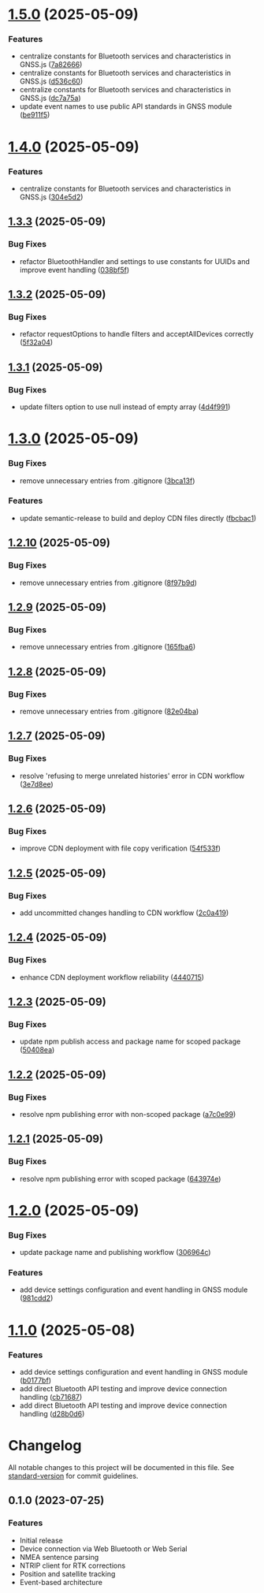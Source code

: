 # [1.5.0](https://github.com/BrandonLewis/gnss.js/compare/v1.4.0...v1.5.0) (2025-05-09)


### Features

* centralize constants for Bluetooth services and characteristics in GNSS.js ([7a82666](https://github.com/BrandonLewis/gnss.js/commit/7a826660420b0c8f7ca0efb75d60ff25c4f62fde))
* centralize constants for Bluetooth services and characteristics in GNSS.js ([d536c60](https://github.com/BrandonLewis/gnss.js/commit/d536c60df7e6bf2485bedfb9f91c7940fd2f2841))
* centralize constants for Bluetooth services and characteristics in GNSS.js ([dc7a75a](https://github.com/BrandonLewis/gnss.js/commit/dc7a75aa99e598883170e79392f69b9231991967))
* update event names to use public API standards in GNSS module ([be911f5](https://github.com/BrandonLewis/gnss.js/commit/be911f5cbffa30865ec83eddd683d605aefeea4f))

# [1.4.0](https://github.com/BrandonLewis/gnss.js/compare/v1.3.3...v1.4.0) (2025-05-09)


### Features

* centralize constants for Bluetooth services and characteristics in GNSS.js ([304e5d2](https://github.com/BrandonLewis/gnss.js/commit/304e5d26ae6afab4f586ddab768a02540c35498e))

## [1.3.3](https://github.com/BrandonLewis/gnss.js/compare/v1.3.2...v1.3.3) (2025-05-09)


### Bug Fixes

* refactor BluetoothHandler and settings to use constants for UUIDs and improve event handling ([038bf5f](https://github.com/BrandonLewis/gnss.js/commit/038bf5f492e320b62b444164daa8aef32d672c82))

## [1.3.2](https://github.com/BrandonLewis/gnss.js/compare/v1.3.1...v1.3.2) (2025-05-09)


### Bug Fixes

* refactor requestOptions to handle filters and acceptAllDevices correctly ([5f32a04](https://github.com/BrandonLewis/gnss.js/commit/5f32a04ea76c106c1e15da1cd028c0da458372a6))

## [1.3.1](https://github.com/BrandonLewis/gnss.js/compare/v1.3.0...v1.3.1) (2025-05-09)


### Bug Fixes

* update filters option to use null instead of empty array ([4d4f991](https://github.com/BrandonLewis/gnss.js/commit/4d4f9916acbb079de78d16555c9bd4bd90345c97))

# [1.3.0](https://github.com/BrandonLewis/gnss.js/compare/v1.2.10...v1.3.0) (2025-05-09)


### Bug Fixes

* remove unnecessary entries from .gitignore ([3bca13f](https://github.com/BrandonLewis/gnss.js/commit/3bca13fe3fffbae96187b8cef25e386991c4a065))


### Features

* update semantic-release to build and deploy CDN files directly ([fbcbac1](https://github.com/BrandonLewis/gnss.js/commit/fbcbac1a13ff90842d98324ee7d8daf0ea20312f))

## [1.2.10](https://github.com/BrandonLewis/gnss.js/compare/v1.2.9...v1.2.10) (2025-05-09)


### Bug Fixes

* remove unnecessary entries from .gitignore ([8f97b9d](https://github.com/BrandonLewis/gnss.js/commit/8f97b9d0a18555213b62e434e6bbbf3ff45c84cf))

## [1.2.9](https://github.com/BrandonLewis/gnss.js/compare/v1.2.8...v1.2.9) (2025-05-09)


### Bug Fixes

* remove unnecessary entries from .gitignore ([165fba6](https://github.com/BrandonLewis/gnss.js/commit/165fba6f0ff5279107274333219133caccf22f95))

## [1.2.8](https://github.com/BrandonLewis/gnss.js/compare/v1.2.7...v1.2.8) (2025-05-09)


### Bug Fixes

* remove unnecessary entries from .gitignore ([82e04ba](https://github.com/BrandonLewis/gnss.js/commit/82e04bacc086a8705e6d4d20c2686ac9c003cd87))

## [1.2.7](https://github.com/BrandonLewis/gnss.js/compare/v1.2.6...v1.2.7) (2025-05-09)


### Bug Fixes

* resolve 'refusing to merge unrelated histories' error in CDN workflow ([3e7d8ee](https://github.com/BrandonLewis/gnss.js/commit/3e7d8eed01a9dc272b1e91806026804aa5d90618))

## [1.2.6](https://github.com/BrandonLewis/gnss.js/compare/v1.2.5...v1.2.6) (2025-05-09)


### Bug Fixes

* improve CDN deployment with file copy verification ([54f533f](https://github.com/BrandonLewis/gnss.js/commit/54f533f039abe8a06235fec362ca0c2b72096bd5))

## [1.2.5](https://github.com/BrandonLewis/gnss.js/compare/v1.2.4...v1.2.5) (2025-05-09)


### Bug Fixes

* add uncommitted changes handling to CDN workflow ([2c0a419](https://github.com/BrandonLewis/gnss.js/commit/2c0a419faa8f4c238939a207fe31502c271292f7))

## [1.2.4](https://github.com/BrandonLewis/gnss.js/compare/v1.2.3...v1.2.4) (2025-05-09)


### Bug Fixes

* enhance CDN deployment workflow reliability ([4440715](https://github.com/BrandonLewis/gnss.js/commit/4440715e5ff387a27c56e76712741a720623e7ce))

## [1.2.3](https://github.com/BrandonLewis/gnss.js/compare/v1.2.2...v1.2.3) (2025-05-09)


### Bug Fixes

* update npm publish access and package name for scoped package ([50408ea](https://github.com/BrandonLewis/gnss.js/commit/50408ea634e4002a7fbb6c9ba0d45acf1369bba2))

## [1.2.2](https://github.com/BrandonLewis/gnss.js/compare/v1.2.1...v1.2.2) (2025-05-09)


### Bug Fixes

* resolve npm publishing error with non-scoped package ([a7c0e99](https://github.com/BrandonLewis/gnss.js/commit/a7c0e99eaf92d4790dfee3fe8761df63ca423176))

## [1.2.1](https://github.com/BrandonLewis/gnss.js/compare/v1.2.0...v1.2.1) (2025-05-09)


### Bug Fixes

* resolve npm publishing error with scoped package ([643974e](https://github.com/BrandonLewis/gnss.js/commit/643974e674db2f28e9f64adc4d20d34db20ea899))

# [1.2.0](https://github.com/BrandonLewis/gnss.js/compare/v1.1.0...v1.2.0) (2025-05-09)


### Bug Fixes

* update package name and publishing workflow ([306964c](https://github.com/BrandonLewis/gnss.js/commit/306964c24549cd47088d5768905a6411f5666d49))


### Features

* add device settings configuration and event handling in GNSS module ([981cdd2](https://github.com/BrandonLewis/gnss.js/commit/981cdd22a96f2a66a13cfb0f1a1cf07da67763ba))

# [1.1.0](https://github.com/BrandonLewis/gnss.js/compare/v1.0.1...v1.1.0) (2025-05-08)


### Features

* add device settings configuration and event handling in GNSS module ([b0177bf](https://github.com/BrandonLewis/gnss.js/commit/b0177bf13184599e9ade8b998e2465f45e176a3f))
* add direct Bluetooth API testing and improve device connection handling ([cb71687](https://github.com/BrandonLewis/gnss.js/commit/cb7168765f02760c01dda73a9d5966f645fe248d))
* add direct Bluetooth API testing and improve device connection handling ([d28b0d6](https://github.com/BrandonLewis/gnss.js/commit/d28b0d6d6be7e74500f2a32ebcfcec6f55de215d))

# Changelog

All notable changes to this project will be documented in this file. See [standard-version](https://github.com/conventional-changelog/standard-version) for commit guidelines.

## 0.1.0 (2023-07-25)

### Features

* Initial release
* Device connection via Web Bluetooth or Web Serial
* NMEA sentence parsing
* NTRIP client for RTK corrections
* Position and satellite tracking
* Event-based architecture
